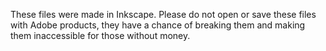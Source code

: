 These files were made in Inkscape. Please do not open or save these files with Adobe products, they have a chance of breaking them and making them inaccessible for those without money.
